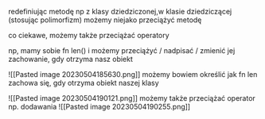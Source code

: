redefiniując metodę np z klasy dziedziczonej,w klasie dziedziczącej (stosując polimorfizm) możemy niejako przeciążyć metodę

co ciekawe, możemy także przeciążać operatory

np, mamy sobie fn len() i możemy przeciążyć / nadpisać / zmienić jej zachowanie, gdy otrzyma nasz obiekt

![[Pasted image 20230504185630.png]]
możemy bowiem określić jak fn len zachowa się, gdy otrzyma obiekt naszej klasy

![[Pasted image 20230504190121.png]]
możemy także przeciążać operator np. dodawania
![[Pasted image 20230504190255.png]]
